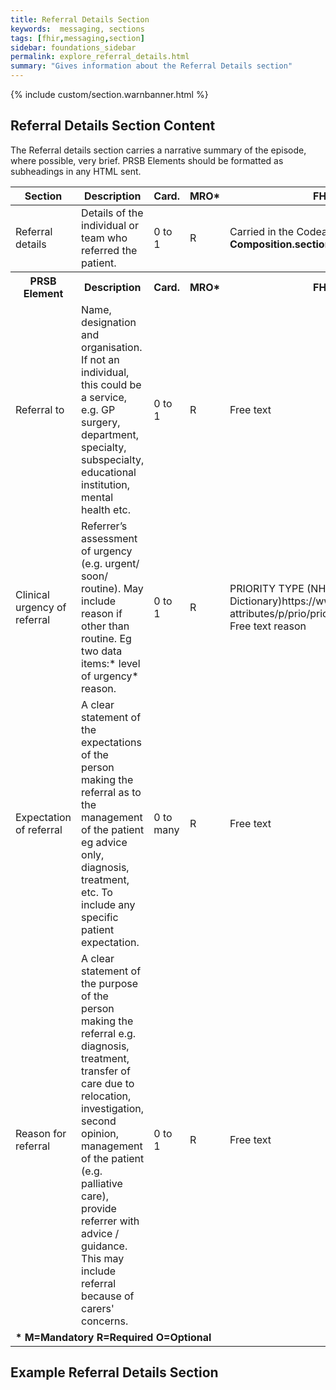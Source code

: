 ```yaml
---
title: Referral Details Section
keywords:  messaging, sections
tags: [fhir,messaging,section]
sidebar: foundations_sidebar
permalink: explore_referral_details.html
summary: "Gives information about the Referral Details section"
---
```


{% include custom/section.warnbanner.html %}

## Referral Details Section Content ##
The Referral details section carries a narrative summary of the episode, where possible, very brief. PRSB Elements should be formatted as subheadings in any HTML sent.

<table style="width:100%;max-width: 100%;">
	<thead>
		<tr>
			<th width="15%">Section</th>
			<th width="35%">Description</th>
			<th width="5%">Card.</th>
			<th width="5%">MRO*</th>
			<th width="40%">FHIR Target and Guidance</th>
		</tr>
	</thead>
	<tbody>
		<tr>
			<td>Referral details</td>
			<td>Details of the individual or team who referred the patient.</td>
			<td>0 to 1</td>
			<td>R</td>
			<td>Carried in the CodeableConcept of <b>Composition.section.code</b> FHIR element.</td>
		</tr>
		<tr>
			<th>PRSB Element</th>
			<th>Description</th>
			<th>Card.</th>
			<th>MRO*</th>
			<th>FHIR Target and Guidance</th>		
		</tr>
		<tr>
   			<td>Referral to</td>
   			<td>Name, designation and organisation. If not an individual, this could be a service, e.g. GP surgery, department, specialty, subspecialty, educational institution, mental health etc.</td>
   			<td>0 to 1</td>
   			<td>R</td>
   			<td>Free text</td>
  		</tr>		
		<tr>
   			<td>Clinical urgency of referral</td>
   			<td>Referrer’s assessment of urgency (e.g. urgent/ soon/ routine). May include reason if other than routine. Eg two data items:* level of urgency* reason.</td>
   			<td>0 to 1</td>
   			<td>R</td>
   			<td>PRIORITY TYPE (NHS Data Dictionary)https://www.datadictionary.nhs.uk/data_dictionary/<br/>
			attributes/p/prio/priority_type_de.asp?shownav=1
<br/>
Free text reason </td>
  		</tr>		
		<tr>
   			<td>Expectation of referral</td>
   			<td>A clear statement of the expectations of the person making the referral as to the management of the patient eg advice only, diagnosis, treatment, etc. To include any specific patient expectation.</td>
   			<td>0 to many</td>
   			<td>R</td>
   			<td>Free text</td>
  		</tr>		
		<tr>
   			<td>Reason for referral</td>
   			<td>A clear statement of the purpose of the person making the referral e.g. diagnosis, treatment, transfer of care due to relocation, investigation, second opinion, management of the patient (e.g. palliative care), provide referrer with advice / guidance. This may include referral because of carers' concerns.</td>
   			<td>0 to 1</td>
   			<td>R</td>
   			<td>Free text</td>
  		</tr>
		<tr>
		<td colspan="5"><b>* M=Mandatory R=Required O=Optional</b></td>
		</tr>
	</tbody>
</table>

##  Example Referral Details Section ##

<script src="https://gist.github.com/IOPS-DEV/126c39b7ae12867b59910a3f71a4a620.js"></script>







